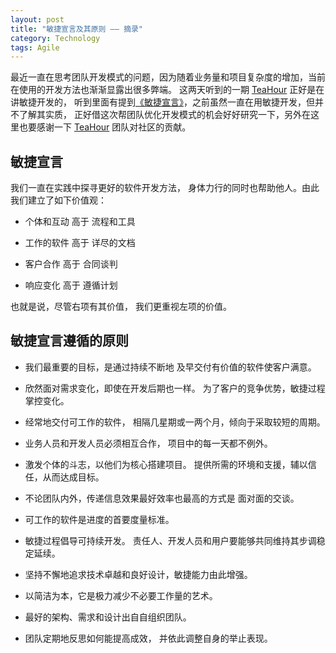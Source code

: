 ```yaml
---
layout: post
title: "敏捷宣言及其原则 —— 摘录"
category: Technology
tags: Agile
---
```


最近一直在思考团队开发模式的问题，因为随着业务量和项目复杂度的增加，当前在使用的开发方法也渐渐显露出很多弊端。
这两天听到的一期 [TeaHour](http://teahour.fm/2013/03/16/agile-and-scrum-with-xuyi.html) 正好是在讲敏捷开发的，
听到里面有提到[《敏捷宣言》](http://agilemanifesto.org/iso/zhchs/)，之前虽然一直在用敏捷开发，但并不了解其实质，
正好借这次帮团队优化开发模式的机会好好研究一下，另外在这里也要感谢一下 [TeaHour](http://teahour.fm) 团队对社区的贡献。

## 敏捷宣言

我们一直在实践中探寻更好的软件开发方法，
身体力行的同时也帮助他人。由此我们建立了如下价值观：

* 个体和互动 高于 流程和工具

* 工作的软件 高于 详尽的文档

* 客户合作 高于 合同谈判

* 响应变化 高于 遵循计划

也就是说，尽管右项有其价值，
我们更重视左项的价值。

## 敏捷宣言遵循的原则

* 我们最重要的目标，是通过持续不断地
及早交付有价值的软件使客户满意。

* 欣然面对需求变化，即使在开发后期也一样。
为了客户的竞争优势，敏捷过程掌控变化。

* 经常地交付可工作的软件，
相隔几星期或一两个月，倾向于采取较短的周期。

* 业务人员和开发人员必须相互合作，
项目中的每一天都不例外。

* 激发个体的斗志，以他们为核心搭建项目。
提供所需的环境和支援，辅以信任，从而达成目标。

* 不论团队内外，传递信息效果最好效率也最高的方式是
面对面的交谈。

* 可工作的软件是进度的首要度量标准。

* 敏捷过程倡导可持续开发。
责任人、开发人员和用户要能够共同维持其步调稳定延续。

* 坚持不懈地追求技术卓越和良好设计，敏捷能力由此增强。

* 以简洁为本，它是极力减少不必要工作量的艺术。

* 最好的架构、需求和设计出自自组织团队。

* 团队定期地反思如何能提高成效，
并依此调整自身的举止表现。


